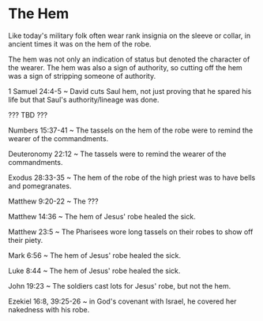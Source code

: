 # The Hem


Like today's military folk often wear rank insignia on the sleeve or collar, in ancient times it was on the hem of the robe.

The hem was not only an indication of status but denoted the character of the wearer.
The hem was also a sign of authority, so cutting off the hem was a sign of stripping someone of authority.


1 Samuel 24:4-5 ~ David cuts Saul hem, not just proving that he spared his life but that Saul's authority/lineage was done.


??? TBD ???

Numbers 15:37-41 ~ The tassels on the hem of the robe were to remind the wearer of the commandments.

Deuteronomy 22:12 ~ The tassels were to remind the wearer of the commandments.

Exodus 28:33-35 ~ The hem of the robe of the high priest was to have bells and pomegranates.

Matthew 9:20-22 ~ The ???

Matthew 14:36 ~ The hem of Jesus' robe healed the sick.

Matthew 23:5 ~ The Pharisees wore long tassels on their robes to show off their piety.

Mark 6:56 ~ The hem of Jesus' robe healed the sick.

Luke 8:44 ~ The hem of Jesus' robe healed the sick.

John 19:23 ~ The soldiers cast lots for Jesus' robe, but not the hem.

Ezekiel 16:8, 39:25-26 ~ in God's covenant with Israel, he covered her nakedness with his robe.
